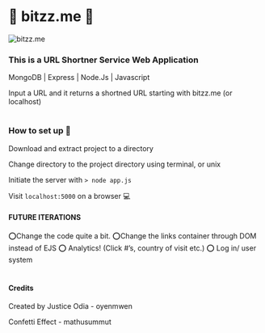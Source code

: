 #  🔗 bitzz.me 🔗

![bitzz.me](https://cdn.glitch.com/d158ad71-6fab-4a16-8439-3aa2acad57a1%2FScreen%20Shot%202019-10-20%20at%205.56.20%20PM.png?v=1571608715960)

### This is a URL Shortner Service Web Application

MongoDB | Express | Node.Js | Javascript 

Input a URL and it returns a shortned URL starting with bitzz.me (or localhost)

#

### How to set up 🔧

Download and extract project to a directory

Change directory to the project directory using terminal, or unix

Initiate the server with `` > node app.js ``

Visit ``localhost:5000`` on a browser 💻

#### FUTURE ITERATIONS
⭕️Change the code quite a bit.
⭕️Change the links container through DOM instead of EJS 
⭕️ Analytics! (Click #’s, country of visit etc.)
⭕️ Log in/ user system

#
#### Credits
Created by Justice Odia - oyenmwen

Confetti Effect - mathusummut

